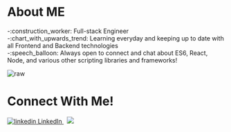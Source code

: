 <h1>About ME</h1>
-:construction_worker: Full-stack Engineer<br/>
-:chart_with_upwards_trend: Learning everyday and keeping up to date with all Frontend and Backend technologies  <br/>
-:speech_balloon: Always open to connect and chat about ES6, React, Node, and various other scripting libraries and frameworks!  <br/>


 ![raw](https://user-images.githubusercontent.com/92245269/147205983-5818d31f-a32b-4769-8a83-b1cfec14c4c5.gif)
 
 <h1>Connect With Me!</h1>
<a href="https://www.linkedin.com/in/isaiah-tamayo-13b33b176/" rel="nofollow noreferrer">
    <img src="https://i.stack.imgur.com/gVE0j.png" alt="linkedin"> LinkedIn
 </a> &nbsp;
 <img href="https://www.linkedin.com/in/isaiah-tamayo-13b33b176/" src="https://img.shields.io/badge/LinkedIn-0077B5?style=for-the-badge&logo=linkedin&logoColor=white" />
  
<!---
igrimzyi/igrimzyi is a ✨ special ✨ repository because its `README.md` (this file) appears on your GitHub profile.
You can click the Preview link to take a look at your changes.
--->
